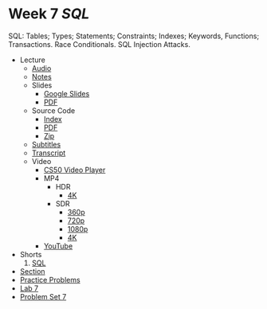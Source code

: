 # Week 7 *SQL*


SQL: Tables; Types; Statements; Constraints; Indexes; Keywords, Functions; Transactions. Race Conditionals. SQL Injection Attacks.



* Lecture
	+ [Audio](https://cdn.cs50.net/2022/fall/lectures/7/lecture7.mp3)
	+ [Notes](Lecture/Notes.md)
	+ Slides
		- [Google Slides](https://docs.google.com/presentation/d/1ZUJQhDtG4RFrZF_hwVp_z3Qun3-OyUcq--wYxRnJ0KQ/edit?usp=sharing)
		- [PDF](https://cdn.cs50.net/2022/fall/lectures/7/lecture7.pdf)
	+ Source Code
		- [Index](https://cdn.cs50.net/2022/fall/lectures/7/src7/)
		- [PDF](https://cdn.cs50.net/2022/fall/lectures/7/src7.pdf)
		- [Zip](https://cdn.cs50.net/2022/fall/lectures/7/src7.zip)
	+ [Subtitles](https://cdn.cs50.net/2022/fall/lectures/7/lang/en/lecture7.srt)
	+ [Transcript](Lecture/Transcript.txt)
	+ Video
		- [CS50 Video Player](https://video.cs50.io/zrCLRC3Ci1c?screen=HB0mBcVJ3JM)
		- MP4
			* HDR
				+ [4K](https://cdn.cs50.net/2022/fall/lectures/7/lecture7-4k-hdr.mp4)
			* SDR
				+ [360p](https://cdn.cs50.net/2022/fall/lectures/7/lecture7-360p.mp4)
				+ [720p](https://cdn.cs50.net/2022/fall/lectures/7/lecture7-720p.mp4)
				+ [1080p](https://cdn.cs50.net/2022/fall/lectures/7/lecture7-1080p.mp4)
				+ [4K](https://cdn.cs50.net/2022/fall/lectures/7/lecture7-4k.mp4)
		- [YouTube](https://youtu.be/zrCLRC3Ci1c)
* Shorts
	1. [SQL](../../shorts/sql/)
* [Section](../../sections/7/)
* [Practice Problems](Practice_Problems/Practice_Problems.md)
* [Lab 7](Lab_7.md)
* [Problem Set 7](Problem_Sets/Problem_Sets.md)







